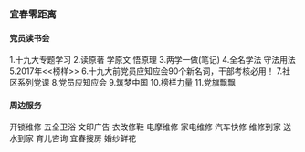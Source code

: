 ### 宜春零距离
#### 党员读书会
1.十九大专题学习
2.读原著 学原文 悟原理
3.两学一做(笔记)
4.全名学法 守法用法
5.2017年<<榜样>>
6.十九大前党员应知应会90个新名词，干部考核必用！
7.社区系列党课
8.党员应知应会
9.筑梦中国
10.榜样力量
11.党旗飘飘

#### 周边服务
开锁维修  五全卫浴  文印广告  衣改修鞋  电摩维修  家电维修  汽车快修  维修到家  送水到家  育儿咨询  宜春搜房  婚纱鲜花
